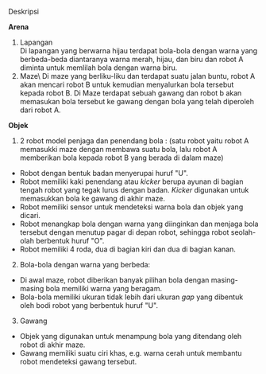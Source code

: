 Deskripsi

**Arena**

1. Lapangan\
Di lapangan yang berwarna hijau terdapat bola-bola dengan warna yang berbeda-beda diantaranya warna merah, hijau, dan biru dan robot A diminta untuk memlilah bola dengan warna biru.
2. Maze\ 
Di maze yang berliku-liku dan terdapat suatu jalan buntu, robot A akan mencari robot B untuk kemudian menyalurkan bola tersebut kepada robot B. Di Maze terdapat sebuah gawang dan robot b akan memasukan bola tersebut ke gawang dengan bola yang telah diperoleh dari robot A.


**Objek**

1. 2 robot model penjaga dan penendang bola : (satu robot yaitu robot A memasukki maze dengan membawa suatu bola, lalu robot A memberikan bola kepada robot B yang berada di dalam maze)
*  Robot dengan bentuk badan menyerupai huruf "U". 
*  Robot memiliki kaki penendang atau *kicker* berupa ayunan di bagian tengah robot yang tegak lurus dengan badan. *Kicker* digunakan untuk memasukkan bola ke gawang di akhir maze.
*  Robot memiliki sensor untuk mendeteksi warna bola dan objek yang dicari.
*  Robot menangkap bola dengan warna yang diinginkan dan menjaga bola tersebut dengan menutup pagar di depan robot, sehingga robot seolah-olah berbentuk huruf "O".
*  Robot memiliki 4 roda, dua di bagian kiri dan dua di bagian kanan.


2. Bola-bola dengan warna yang berbeda:
*  Di awal maze, robot diberikan banyak pilihan bola dengan masing-masing bola memiliki warna yang beragam.
*  Bola-bola memiliki ukuran tidak lebih dari ukuran *gap* yang dibentuk oleh bodi robot yang berbentuk huruf "U".

3. Gawang
*  Objek yang digunakan untuk menampung bola yang ditendang oleh robot di akhir maze.
*  Gawang memiliki suatu ciri khas, e.g. warna cerah untuk membantu robot mendeteksi gawang tersebut.
